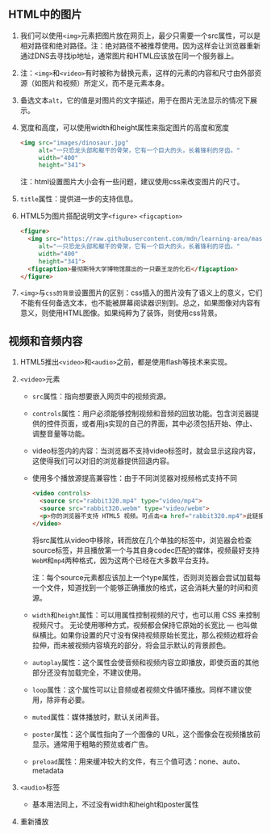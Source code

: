## HTML中的图片

1. 我们可以使用`<img>`元素把图片放在网页上，最少只需要一个src属性，可以是相对路径和绝对路径。注：绝对路径不被推荐使用。因为这样会让浏览器重新通过DNS去寻找ip地址，通常图片和HTML应该放在同一个服务器上。

2. 注：`<img>`和`<video>`有时被称为替换元素，这样的元素的内容和尺寸由外部资源（如图片和视频）所定义，而不是元素本身。

3. 备选文本`alt`，它的值是对图片的文字描述，用于在图片无法显示的情况下展示。

4. 宽度和高度，可以使用width和height属性来指定图片的高度和宽度

   ```html
   <img src="images/dinosaur.jpg"
        alt="一只恐龙头部和躯干的骨架，它有一个巨大的头，长着锋利的牙齿。"
        width="400"
        height="341">
   ```

   注：html设置图片大小会有一些问题，建议使用css来改变图片的尺寸。

5. `title`属性：提供进一步的支持信息。

6. HTML5为图片搭配说明文字`<figure>` `<figcaption>`

   ```html
   <figure>
     <img src="https://raw.githubusercontent.com/mdn/learning-area/master/html/multimedia-and-embedding/images-in-html/dinosaur_small.jpg"
        alt="一只恐龙头部和躯干的骨架，它有一个巨大的头，长着锋利的牙齿。"
        width="400"
        height="341">
     <figcaption>曼彻斯特大学博物馆展出的一只霸王龙的化石</figcaption>
   </figure>
   ```

7. `<img>`与`css的背景`设置图片的区别：css插入的图片没有了语义上的意义，它们不能有任何备选文本，也不能被屏幕阅读器识别到。总之，如果图像对内容有意义，则使用HTML图像。如果纯粹为了装饰，则使用css背景。









## 视频和音频内容

1. HTML5推出`<video>`和`<audio>`之前，都是使用flash等技术来实现。

2. `<video>`元素

   * `src`属性：指向想要嵌入网页中的视频资源。

   * `controls`属性：用户必须能够控制视频和音频的回放功能。包含浏览器提供的控件页面，或者用js实现的自己的界面，其中必须包括开始、停止、调整音量等功能。

   * video标签内的内容：当浏览器不支持video标签时，就会显示这段内容，这使得我们可以对旧的浏览器提供回退内容。

   * 使用多个播放源提高兼容性：由于不同浏览器对视频格式支持不同

     ```html
     <video controls>
       <source src="rabbit320.mp4" type="video/mp4">
       <source src="rabbit320.webm" type="video/webm">
       <p>你的浏览器不支持 HTML5 视频。可点击<a href="rabbit320.mp4">此链接</a>观看</p>
     </video>
     ```

     将src属性从video中移除，转而放在几个单独的标签中，浏览器会检查source标签，并且播放第一个与其自身codec匹配的媒体，视频最好支持`WebM`和`mp4`两种格式，因为这两个已经在大多数平台支持。

     注：每个source元素都应该加上一个type属性，否则浏览器会尝试加载每一个文件，知道找到一个能够正确播放的格式，这会消耗大量的时间和资源。

   * `width`和`height`属性：可以用属性控制视频的尺寸，也可以用 CSS 来控制视频尺寸。 无论使用哪种方式，视频都会保持它原始的长宽比 — 也叫做纵横比。如果你设置的尺寸没有保持视频原始长宽比，那么视频边框将会拉伸，而未被视频内容填充的部分，将会显示默认的背景颜色。
   * `autoplay`属性：这个属性会使音频和视频内容立即播放，即使页面的其他部分还没有加载完全，不建议使用。
   * `loop`属性：这个属性可以让音频或者视频文件循环播放。同样不建议使用，除非有必要。
   * `muted`属性：媒体播放时，默认关闭声音。
   * `poster`属性：这个属性指向了一个图像的 URL，这个图像会在视频播放前显示。通常用于粗略的预览或者广告。
   * `preload`属性：用来缓冲较大的文件，有三个值可选：none、auto、metadata

3. `<audio>`标签
   * 基本用法同上，不过没有width和height和poster属性
4. 重新播放